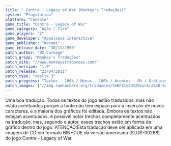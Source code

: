 ```yaml
---
title: " Contra - Legacy of War (Monkey's Traduções)"
system: "Playstation"
platform: "Console"
game_title: "Contra - Legacy of War"
game_category: "Ação / Tiro"
game_players: "2"
game_developer: "Appaloosa Interactive"
game_publisher: "Konami"
game_release_date: "30/11/1996"
patch_author: "ØX-Carnage"
patch_group: "Monkey's Traduções"
patch_site: "//www.monkeystraducoes.com/"
patch_version: "1.0"
patch_release: "23/04/2011"
patch_type: "xdelta 3"
patch_progress: "Textos - 100% / Menus - 100% / Acentos - 0% / Gráficos - 90%"
patch_images: ["//img.romhackers.org/traducoes/%5BPS1%5D%20Contra%20-%20Legacy%20of%20War%20-%20Monkey's%20Tradu%C3%A7%C3%B5es%20-%201.jpg","//img.romhackers.org/traducoes/%5BPS1%5D%20Contra%20-%20Legacy%20of%20War%20-%20Monkey's%20Tradu%C3%A7%C3%B5es%20-%202.jpg","//img.romhackers.org/traducoes/%5BPS1%5D%20Contra%20-%20Legacy%20of%20War%20-%20Monkey's%20Tradu%C3%A7%C3%B5es%20-%203.jpg"]
---
```

Uma boa tradução. Todos os textos do jogo estão traduzidos, mas não estão acentuados porque a fonte não tem espaço para a inserção de novos caracteres, e a maioria dos gráficos foi editada. Embora os textos não estejam acentuados, é possível notar trechos completamente acentuados na tradução, mas, segundo o autor, esses trechos estão em forma de gráfico dentro do jogo. ATENÇÃO:Esta tradução deve ser aplicada em uma imagem de CD em formato BIN+CUE da versão americana (SLUS-00288) do jogo Contra - Legacy of War.